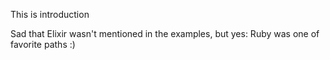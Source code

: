 This is introduction

Sad that Elixir wasn't mentioned in the examples, but yes: Ruby was one of favorite paths :)

